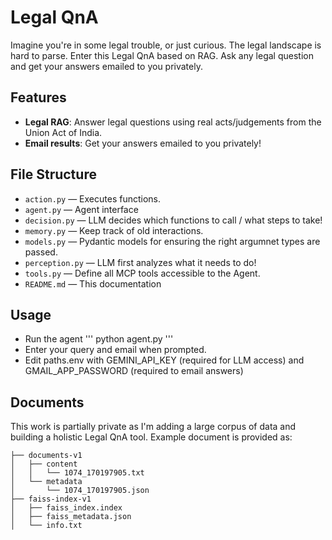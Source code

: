 # Legal QnA

Imagine you're in some legal trouble, or just curious. The legal landscape is hard to parse. Enter this Legal QnA based on RAG. Ask any legal question and get your answers emailed to you privately. 

## Features
- **Legal RAG**: Answer legal questions using real acts/judgements from the Union Act of India. 
- **Email results**: Get your answers emailed to you privately!

## File Structure
- `action.py` — Executes functions. 
- `agent.py` — Agent interface
- `decision.py` — LLM decides which functions to call / what steps to take!
- `memory.py` — Keep track of old interactions. 
- `models.py` — Pydantic models for ensuring the right argumnet types are passed.  
- `perception.py` — LLM first analyzes what it needs to do!
- `tools.py` — Define all MCP tools accessible to the Agent. 
- `README.md` — This documentation

## Usage
- Run the agent 
'''
python agent.py
'''
- Enter your query and email when prompted. 
- Edit paths.env with GEMINI_API_KEY (required for LLM access) and GMAIL_APP_PASSWORD (required to email answers)

## Documents 
This work is partially private as I'm adding a large corpus of data and building a holistic Legal QnA tool. Example document is provided as: 
```
├── documents-v1
│   ├── content
│   │   └── 1074_170197905.txt 
│   └── metadata
│       └── 1074_170197905.json 
├── faiss-index-v1
│   ├── faiss_index.index
│   ├── faiss_metadata.json
│   └── info.txt
```

